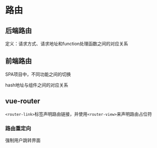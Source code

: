 # 路由

## 后端路由

定义：请求方式、请求地址和function处理函数之间的对应关系

## 前端路由

SPA项目中，不同功能之间的切换

hash地址与组件之间的对应关系

## vue-router

`<router-link>`标签声明路由链接，并使用`<router-view>`来声明路由占位符

### 路由重定向

强制用户跳转界面
